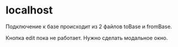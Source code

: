 # localhost

Подключение к базе происходит из 2 файлов toBase и fromBase.

Кнопка edit пока не работает. Нужно сделать модальное окно.
